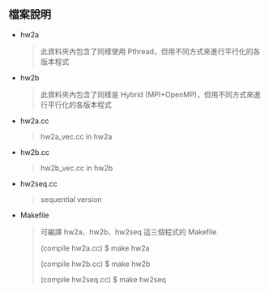 ## 檔案說明
- hw2a
    > 此資料夾內包含了同樣使用 Pthread，但用不同方式來進行平行化的各版本程式
- hw2b
    > 此資料夾內包含了同樣是 Hybrid (MPI+OpenMP)，但用不同方式來進行平行化的各版本程式
- hw2a.cc
    > hw2a_vec.cc in hw2a
- hw2b.cc
    > hw2b_vec.cc in hw2b
- hw2seq.cc
    > sequential version
- Makefile
    > 可編譯 hw2a、hw2b、hw2seq 這三個程式的 Makefile
    > 
    > (compile hw2a.cc) $ make hw2a
    > 
    > (compile hw2b.cc) $ make hw2b
    > 
    > (compile hw2seq.cc) $ make hw2seq